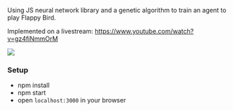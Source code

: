 Using JS neural network library and a genetic algorithm to train an agent to play Flappy Bird.

Implemented on a livestream:
https://www.youtube.com/watch?v=gz4fiNmmOrM

![](readme.gif)

### Setup
- npm install
- npm start
- open `localhost:3000` in your browser
